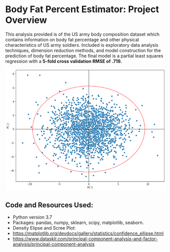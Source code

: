 # Body Fat Percent Estimator: Project Overview
This analysis provided is of the US army body composition dataset which contains information on body fat percentage and other physical characteristics of US army soldiers. Included is exploratory data analysis techniques, dimension reduction methods, and model construction for the prediction of body fat percentage. The final model is a partial least squares regression with a **5-fold cross validation RMSE of .719.**
<p align="center">
  <img src="https://github.com/AdamSabol89/Body_fat_percent_estimator/blob/master/pcascores.png">
</p>

## Code and Resources Used: 
- Python version 3.7
- Packages: pandas, numpy, sklearn, scipy, matplotlib, seaborn.
- Density Elipse and Scree Plot: 
- https://matplotlib.org/devdocs/gallery/statistics/confidence_ellipse.html
- https://www.datasklr.com/principal-component-analysis-and-factor-analysis/principal-component-analysis
